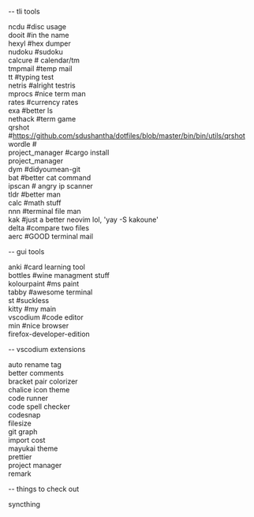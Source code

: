 -- tli tools

ncdu #disc usage</br>
dooit #in the name</br>
hexyl #hex dumper</br>
nudoku #sudoku</br>
calcure # calendar/tm</br>
tmpmail #temp mail</br>
tt #typing test</br>
netris #alright testris</br>
mprocs #nice term man</br>
rates #currency rates</br>
exa #better ls</br>
nethack #term game</br>
qrshot #https://github.com/sdushantha/dotfiles/blob/master/bin/bin/utils/qrshot</br>
wordle #</br>
project_manager #cargo install</br> project_manager</br>
dym #didyoumean-git</br>
bat #better cat command</br>
ipscan # angry ip scanner</br>
tldr #better man</br>
calc #math stuff</br>
nnn #terminal file man</br>
kak #just a better neovim lol, 'yay -S kakoune'</br>
delta #compare two files</br>
aerc #GOOD terminal mail</br>

-- gui tools

anki #card learning tool</br>
bottles #wine managment stuff</br>
kolourpaint #ms paint</br>
tabby #awesome terminal</br>
st #suckless</br>
kitty #my main</br>
vscodium #code editor</br>
min #nice browser</br>
firefox-developer-edition</br>


-- vscodium extensions

auto rename tag</br>
better comments</br>
bracket pair colorizer</br>
chalice icon theme</br>
code runner</br>
code spell checker</br>
codesnap</br>
filesize</br>
git graph</br>
import cost</br>
mayukai theme</br>
prettier</br>
project manager</br>
remark</br>

-- things to check out

syncthing
